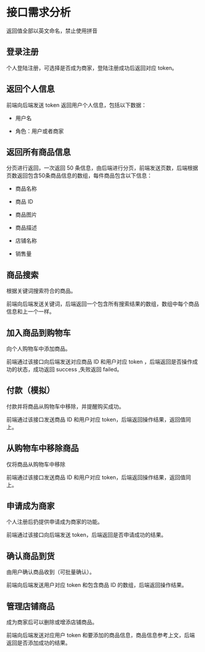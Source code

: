 # 接口需求分析

返回值全部以英文命名，禁止使用拼音

## 登录注册

个人登陆注册，可选择是否成为商家，登陆注册成功后返回对应 token。

## 返回个人信息

前端向后端发送 token 返回用户个人信息，包括以下数据：

- 用户名

- 角色：用户或者商家

## 返回所有商品信息

分页进行返回，一次返回 50 条信息，由后端进行分页，前端发送页数，后端根据页数返回包含50条商品信息的数组，每件商品包含以下信息：

- 商品名称

- 商品 ID

- 商品图片

- 商品描述

- 店铺名称

- 销售量

## 商品搜索

根据关键词搜索符合的商品。

前端向后端发送关键词，后端返回一个包含所有搜索结果的数组，数组中每个商品信息和上一个一样。

## 加入商品到购物车

向个人购物车中添加商品。

前端通过该接口向后端发送对应商品 ID 和用户对应 token ，后端返回是否操作成功的状态，成功返回 success ,失败返回 failed。

## 付款（模拟）

付款并将商品从购物车中移除，并提醒购买成功。

前端通过该接口发送商品 ID 和用户对应 token，后端返回操作结果，返回值同上。

## 从购物车中移除商品

仅将商品从购物车中移除

前端通过该接口发送商品 ID 和用户对应 token，后端返回操作结果，返回值同上。

## 申请成为商家

个人注册后扔提供申请成为商家的功能。

前端通过该接口向后端发送 token，后端返回是否申请成功的结果。

## 确认商品到货

由用户确认商品收到（可批量确认）。

前端向后端发送用户对应 token 和包含商品 ID 的数组，后端返回操作结果。

## 管理店铺商品

成为商家后可以删除或增添店铺商品。

前端向后端发送对应用户 token 和要添加的商品信息，商品信息参考上文，后端返回是否添加成功的结果。

